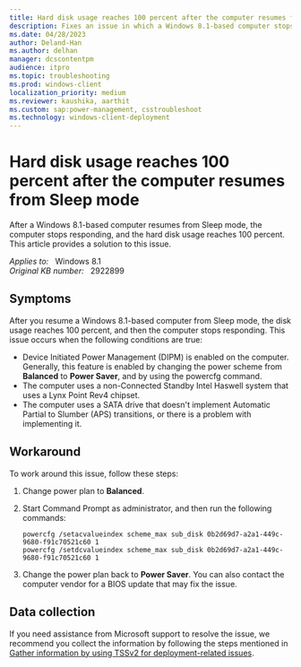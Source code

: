 ```yaml
---
title: Hard disk usage reaches 100 percent after the computer resumes from Sleep mode
description: Fixes an issue in which a Windows 8.1-based computer stops responding and hard disk usage reaches 100 percent. This issue occurs after the computer resumes from Sleep mode.
ms.date: 04/28/2023
author: Deland-Han
ms.author: delhan
manager: dcscontentpm
audience: itpro
ms.topic: troubleshooting
ms.prod: windows-client
localization_priority: medium
ms.reviewer: kaushika, aarthit
ms.custom: sap:power-management, csstroubleshoot
ms.technology: windows-client-deployment
---
```

# Hard disk usage reaches 100 percent after the computer resumes from Sleep mode

After a Windows 8.1-based computer resumes from Sleep mode, the computer stops responding, and the hard disk usage reaches 100 percent. This article provides a solution to this issue.

_Applies to:_ &nbsp; Windows 8.1  
_Original KB number:_ &nbsp; 2922899

## Symptoms

After you resume a Windows 8.1-based computer from Sleep mode, the disk usage reaches 100 percent, and then the computer stops responding. This issue occurs when the following conditions are true:

- Device Initiated Power Management (DIPM) is enabled on the computer. Generally, this feature is enabled by changing the power scheme from **Balanced**  to **Power Saver**, and by using the powercfg command.
- The computer uses a non-Connected Standby Intel Haswell system that uses a Lynx Point Rev4 chipset.
- The computer uses a SATA drive that doesn't implement Automatic Partial to Slumber (APS) transitions, or there is a problem with implementing it.

## Workaround

To work around this issue, follow these steps:

1. Change power plan to **Balanced**.
2. Start Command Prompt as administrator, and then run the following commands:

    ```console
    powercfg /setacvalueindex scheme_max sub_disk 0b2d69d7-a2a1-449c-9680-f91c70521c60 1
    powercfg /setdcvalueindex scheme_max sub_disk 0b2d69d7-a2a1-449c-9680-f91c70521c60 1
    ```

3. Change the power plan back to **Power Saver**. You can also contact the computer vendor for a BIOS update that may fix the issue.

## Data collection

If you need assistance from Microsoft support to resolve the issue, we recommend you collect the information by following the steps mentioned in [Gather information by using TSSv2 for deployment-related issues](../windows-troubleshooters/gather-information-using-tssv2-deployment.md).
